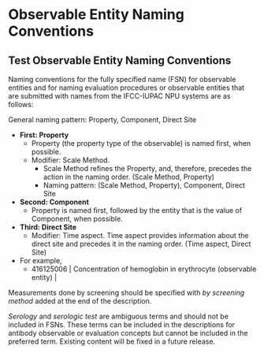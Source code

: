 # Observable Entity Naming Conventions

## Test Observable Entity Naming Conventions

Naming conventions for the fully specified name (FSN) for observable entities and for naming evaluation procedures or observable entities that are submitted with names from the IFCC-IUPAC NPU systems are as follows:

General naming pattern: Property, Component, Direct Site

* **First: Property**
  * Property (the property type of the observable) is named first, when possible.
  * Modifier: Scale Method.
    * Scale Method refines the Property, and, therefore, precedes the action in the naming order. (Scale Method, Property)
    * Naming pattern: (Scale Method, Property), Component, Direct Site
* **Second: Component**
  * Property is named first, followed by the entity that is the value of Component, when possible.
* **Third: Direct Site**
  * Modifier: Time aspect. Time aspect provides information about the direct site and precedes it in the naming order. (Time aspect, Direct Site)
* For example,
  * 416125006 | Concentration of hemoglobin in erythrocyte (observable entity) |

Measurements done by screening should be specified with _by screening method_ added at the end of the description.

_Serology_ and _serologic test_ are ambiguous terms and should not be included in FSNs. These terms can be included in the descriptions for antibody observable or evaluation concepts but cannot be included in the preferred term. Existing content will be fixed in a future release.
